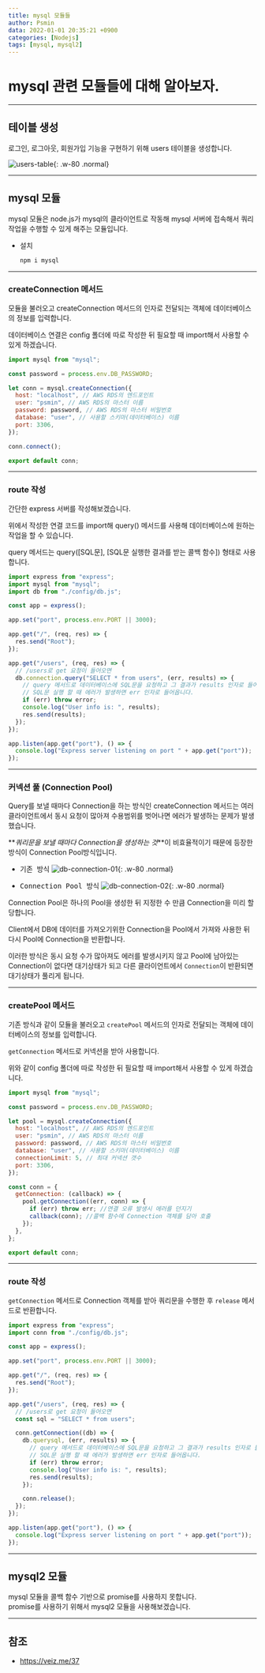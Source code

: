 ```yaml
---
title: mysql 모듈들
author: Psmin
data: 2022-01-01 20:35:21 +0900
categories: [Nodejs]
tags: [mysql, mysql2]
---
```


# mysql 관련 모듈들에 대해 알아보자.

---

## 테이블 생성

로그인, 로그아웃, 회원가입 기능을 구현하기 위해 users 테이블을 생성합니다.

![users-table](/assets/img/users-table.png){: .w-80 .normal}

---

## mysql 모듈

mysql 모듈은 node.js가 mysql의 클라이언트로 작동해 mysql 서버에 접속해서 쿼리 작업을 수행할 수 있게 해주는 모듈입니다.

- 설치
  ```js
  npm i mysql
  ```

---

### createConnection 메서드

모듈을 불러오고 createConnection 메서드의 인자로 전달되는 객체에 데이터베이스의 정보를 입력합니다.

데이터베이스 연결은 config 폴더에 따로 작성한 뒤 필요할 때 import해서 사용할 수 있게 하겠습니다.

```js
import mysql from "mysql";

const password = process.env.DB_PASSWORD;

let conn = mysql.createConnection({
  host: "localhost", // AWS RDS의 엔드포인트
  user: "psmin", // AWS RDS의 마스터 이름
  password: password, // AWS RDS의 마스터 비밀번호
  database: "user", // 사용할 스키마(데이터베이스) 이름
  port: 3306,
});

conn.connect();

export default conn;
```

---

### route 작성

간단한 express 서버를 작성해보겠습니다.

위에서 작성한 연결 코드를 import해 query() 메서드를 사용해 데이터베이스에 원하는 작업을 할 수 있습니다.

query 메서드는 query([SQL문], [SQL문 실행한 결과를 받는 콜백 함수]) 형태로 사용합니다.

```js
import express from "express";
import mysql from "mysql";
import db from "./config/db.js";

const app = express();

app.set("port", process.env.PORT || 3000);

app.get("/", (req, res) => {
  res.send("Root");
});

app.get("/users", (req, res) => {
  // /users로 get 요청이 들어오면
  db.connection.query("SELECT * from users", (err, results) => {
    // query 메서드로 데이터베이스에 SQL문을 요청하고 그 결과가 results 인자로 들어옵니다.
    // SQL문 실행 할 때 에러가 발생하면 err 인자로 들어옵니다.
    if (err) throw error;
    console.log("User info is: ", results);
    res.send(results);
  });
});

app.listen(app.get("port"), () => {
  console.log("Express server listening on port " + app.get("port"));
});
```

---

### 커넥션 풀 (Connection Pool)

Query를 보낼 때마다 Connection을 하는 방식인 createConnection 메서드는 여러 클라이언트에서 동시 요청이 많아져 수용범위를 벗어나면 에러가 발생하는 문제가 발생했습니다.

**_쿼리문을 보낼 때마다 Connection을 생성하는 것_**이 비효율적이기 때문에 등장한 방식이 Connection Pool방식입니다.

- <kbd>기존 방식</kbd>
  ![db-connection-01](/assets/img/db-connection-01.png){: .w-80 .normal}

- <kbd>Connection Pool 방식</kbd>
  ![db-connection-02](/assets/img/db-connection-02.png){: .w-80 .normal}

Connection Pool은 하나의 Pool을 생성한 뒤 지정한 수 만큼 Connection을 미리 할당합니다.

Client에서 DB에 데이터를 가져오기위한 Connection을 Pool에서 가져와 사용한 뒤
다시 Pool에 Connection을 반환합니다.

이러한 방식은 동시 요청 수가 많아져도 에러를 발생시키지 않고 Pool에 남아있는 Connection이 없다면 대기상태가 되고 다른 클라이언트에서 `Connection`이 반환되면 대기상태가 풀리게 됩니다.

---

### createPool 메서드

기존 방식과 같이 모듈을 불러오고 `createPool` 메서드의 인자로 전달되는 객체에 데이터베이스의 정보를 입력합니다.

`getConnection` 메서드로 커넥션을 받아 사용합니다.

위와 같이 config 폴더에 따로 작성한 뒤 필요할 때 import해서 사용할 수 있게 하겠습니다.

```js
import mysql from "mysql";

const password = process.env.DB_PASSWORD;

let pool = mysql.createConnection({
  host: "localhost", // AWS RDS의 엔드포인트
  user: "psmin", // AWS RDS의 마스터 이름
  password: password, // AWS RDS의 마스터 비밀번호
  database: "user", // 사용할 스키마(데이터베이스) 이름
  connectionLimit: 5, // 최대 커넥션 갯수
  port: 3306,
});

const conn = {
  getConnection: (callback) => {
    pool.getConnection((err, conn) => {
      if (err) throw err; //연결 오류 발생시 에러를 던지기
      callback(conn); //콜백 함수에 Connection 객체를 담아 호출
    });
  },
};

export default conn;
```

---

### route 작성

`getConnection` 메서드로 Connection 객체를 받아 쿼리문을 수행한 후 `release` 메서드로 반환합니다.

```js
import express from "express";
import conn from "./config/db.js";

const app = express();

app.set("port", process.env.PORT || 3000);

app.get("/", (req, res) => {
  res.send("Root");
});

app.get("/users", (req, res) => {
  // /users로 get 요청이 들어오면
  const sql = "SELECT * from users";

  conn.getConnection((db) => {
    db.querysql, (err, results) => {
      // query 메서드로 데이터베이스에 SQL문을 요청하고 그 결과가 results 인자로 들어옵니다.
      // SQL문 실행 할 때 에러가 발생하면 err 인자로 들어옵니다.
      if (err) throw error;
      console.log("User info is: ", results);
      res.send(results);
    });

    conn.release();
  });
});

app.listen(app.get("port"), () => {
  console.log("Express server listening on port " + app.get("port"));
});
```

---

## mysql2 모듈

mysql 모듈을 콜백 함수 기반으로 promise를 사용하지 못합니다.  
promise를 사용하기 위해서 mysql2 모듈을 사용해보겠습니다.

---

## 참조

- <https://veiz.me/37>
